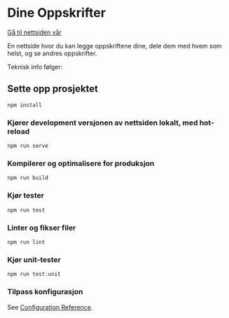 # Dine Oppskrifter

[Gå til nettsiden vår](https://www.google.com "Nettsiden til Dine Oppskrifter")

En nettside hvor du kan legge oppskriftene dine, dele dem med hvem som helst, og se andres oppskrifter.

Teknisk info følger:

## Sette opp prosjektet

```
npm install
```

### Kjører development versjonen av nettsiden lokalt, med hot-reload

```
npm run serve
```

### Kompilerer og optimalisere for produksjon

```
npm run build
```

### Kjør tester

```
npm run test
```

### Linter og fikser filer

```
npm run lint
```

### Kjør unit-tester

```
npm run test:unit
```

### Tilpass konfigurasjon

See [Configuration Reference](https://cli.vuejs.org/config/).
